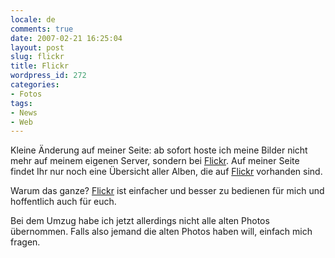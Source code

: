 ```yaml
---
locale: de
comments: true
date: 2007-02-21 16:25:04
layout: post
slug: flickr
title: Flickr
wordpress_id: 272
categories:
- Fotos
tags:
- News
- Web
---
```


Kleine Änderung auf meiner Seite: ab sofort hoste ich meine Bilder nicht mehr auf meinem eigenen Server, sondern bei [Flickr](http://flickr.com/photos/wannawork). Auf meiner Seite findet Ihr nur noch eine Übersicht aller Alben, die auf [Flickr](http://flickr.com/photos/wannawork) vorhanden sind.

Warum das ganze? [Flickr](http://flickr.com/photos/wannawork) ist einfacher und besser zu bedienen für mich und hoffentlich auch für euch.

Bei dem Umzug habe ich jetzt allerdings nicht alle alten Photos übernommen. Falls also jemand die alten Photos haben will, einfach mich fragen.
